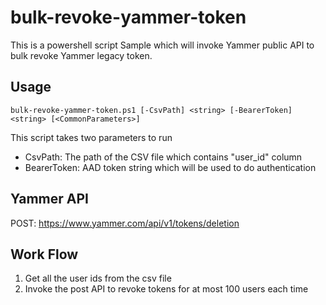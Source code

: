 # bulk-revoke-yammer-token
This is a powershell script Sample which will invoke Yammer public API to bulk revoke Yammer legacy token.

## Usage
```
bulk-revoke-yammer-token.ps1 [-CsvPath] <string> [-BearerToken] <string> [<CommonParameters>]
```
This script takes two parameters to run
* CsvPath: The path of the CSV file which contains "user_id" column
* BearerToken: AAD token string which will be used to do authentication

## Yammer API
POST: https://www.yammer.com/api/v1/tokens/deletion 

## Work Flow
1. Get all the user ids from the csv file
2. Invoke the post API to revoke tokens for at most 100 users each time

